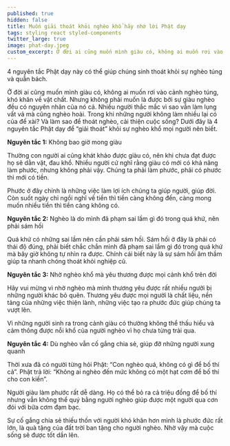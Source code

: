 ```yaml
---
published: true
hidden: false
title: Muốn giải thoát khỏi nghèo khổ hãy nhớ lời Phật dạy
tags: styling react styled-components
twitter_large: true
image: phat-day.jpeg
custom_excerpt: Ở đời ai cũng muốn mình giàu có, không ai muốn rơi vào cảnh nghèo túng, khó khăn về vật chất. Nhưng không phải muốn là được bởi sự giàu nghèo đều có nguyên nhân của nó cả.
---
```


4 nguyên tắc Phật dạy này có thể giúp chúng sinh thoát khỏi sự nghèo túng và quẫn bách.

Ở đời ai cũng muốn mình giàu có, không ai muốn rơi vào cảnh nghèo túng, khó khăn về vật chất. Nhưng không phải muốn là được bởi sự giàu nghèo đều có nguyên nhân của nó cả. Nhiều người thắc mắc vì sao vẫn làm lụng vất vả mà cũng nghèo hoài. Trong khi những người không làm nhiều lại có của để xài? Và làm sao để thoát nghèo, cải thiện cuộc sống?
Dưới đây là 4 nguyên tắc Phật dạy để “giải thoát” khỏi sự nghèo khổ mọi người nên biết.

**Nguyên tắc 1:** Không bao giờ mong giàu

Thường con người ai cũng khát khảo được giàu có, nên khi chưa đạt được họ sẽ dằn vặt, đau khổ. Nhiều người cứ nghĩ rằng giàu có mới có khả năng làm phước, nhưng không phải vậy. Chúng ta phải làm phước, phải có phước thì mới có tiền.

Phước ở đây chính là những việc làm lợi ích chúng ta giúp người, giúp đời. Còn suốt ngày chỉ ngồi nghĩ về tiền thì tiền càng không đến, càng mong muốn nhiều tiền thì tiền càng không có.

**Nguyên tắc 2:** Nghèo là do mình đã phạm sai lầm gì đó trong quá khứ, nên phải sám hối

Quá khứ có những sai lầm nên cần phải sám hối. Sám hối ở đây là phải có thái độ đúng, phải biết chắc chắn mình đã phạm sai lầm gì đó trong quá khứ mà bây giờ không tự nhìn ra được. Chính cái biết này là sự sám hối âm thầm giúp ta nhanh chóng thoát khỏi nghiệp cũ.

**Nguyên tắc 3:** Nhờ nghèo khổ mà yêu thương được mọi cảnh khổ trên đời

Hãy vui mừng vì nhờ nghèo mà mình thương yêu được rất nhiều người bị những người khác bỏ quên. Thương yêu được mọi người là chất liệu, nền tảng của những việc thiện lành, những việc tạo ra phước đức giúp chúng ta vượt lên.

Vì những người sinh ra trong cảnh giàu có thường không thể thấu hiểu và cảm thông được nỗi khổ của người nghèo vì họ chưa từng trải qua.

**Nguyên tắc 4:** Dù nghèo vẫn cố gắng chia sẻ, giúp đỡ những người xung quanh

Thời xưa đã có người từng hỏi Phật: “Con nghèo quá, không có gì để bố thí cả”. Phật trả lời: “Không ai nghèo đến mức không có một hạt cơm để bố thí cho con kiến”.

Người giàu làm phước rất dễ dàng. Họ có thể bỏ ra cả triệu đồng để bố thí nhưng vẫn không thể quý bằng người nghèo giúp được một người qua cơn đói với bữa cơm đạm bạc.

Sự cố gắng chia sẻ thiếu thốn với người khó khăn hơn mình là phước đức rất lớn, là quà tặng của đất trời ban tặng cho người nghèo. Nhờ vậy mà cuộc sống sẽ được tốt dần lên.